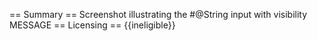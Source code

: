 == Summary ==
Screenshot illustrating the #@String input with visibility MESSAGE
== Licensing ==
{{ineligible}}
